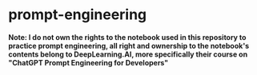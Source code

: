 # prompt-engineering

#### Note: I do not own the rights to the notebook used in this repository to practice prompt engineering, all right and ownership to the notebook's contents belong to DeepLearning.AI, more specifically their course on "ChatGPT Prompt Engineering for Developers"
